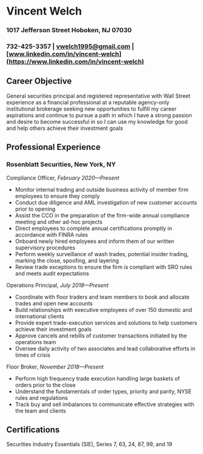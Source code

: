 # **Vincent Welch**
### 1017 Jefferson Street Hoboken, NJ 07030
### 732-425-3357 | vwelch1995@gmail.com | [www.linkedin.com/in/vincent-welch](https://www.linkedin.com/in/vincent-welch)

## **Career Objective**

General securities principal and registered representative with Wall Street experience as a financial professional at a reputable agency-only institutional brokerage seeking new opportunities to fulfill my career aspirations and continue to pursue a path in which I have a strong passion and desire to become successful in so I can use my knowledge for good and help others achieve their investment goals

## **Professional Experience**
### Rosenblatt Securities, New York, NY

Compliance Officer, *February 2020—Present*
-	Monitor internal trading and outside business activity of member firm employees to ensure they comply
-	Conduct due diligence and AML investigation of new customer accounts prior to opening
-	Assist the CCO in the preparation of the firm-wide annual compliance meeting and other ad-hoc projects
-	Direct employees to complete annual certifications promptly in accordance with FINRA rules
-	Onboard newly hired employees and inform them of our written supervisory procedures
-	Perform weekly surveillance of wash trades, potential insider trading, marking the close, spoofing, and layering
-	Review trade exceptions to ensure the firm is compliant with SRO rules and meets audit expectations

Operations Principal, *July 2018—Present*	
-	Coordinate with floor traders and team members to book and allocate trades and open new accounts 
-	Build relationships with executive employees of over 150 domestic and international clients
-	Provide expert trade-execution services and solutions to help customers achieve their investment goals
-	Approve cancels and rebills of customer transactions initiated by the operations team
-	Oversee daily activity of two associates and lead collaborative efforts in times of crisis			

Floor Broker, *November 2018—Present*
-	Perform high frequency trade execution handling large baskets of orders prior to the close
-	Understand the fundamentals of order types, priority and parity, NYSE rules and regulations
-	Track buy and sell imbalances to communicate effective strategies with the team and clients

## **Certifications**
Securities Industry Essentials (SIE), Series 7, 63, 24, 87, 99, and 19
